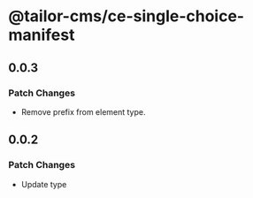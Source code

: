 # @tailor-cms/ce-single-choice-manifest

## 0.0.3

### Patch Changes

- Remove prefix from element type.

## 0.0.2

### Patch Changes

- Update type
